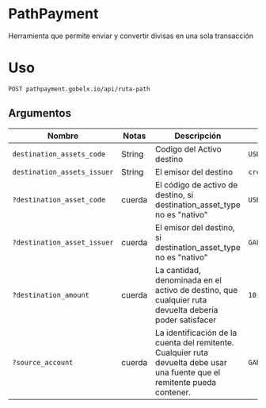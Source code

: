 # PathPayment



Herramienta que permite enviar y convertir divisas en una sola transacción



<h1>Uso</h1>


<pre><code>POST pathpayment.gobelx.io/api/ruta-path</code></pre>


<h2>Argumentos</h2>

<table>
<thead>
<tr>
<th><font style="vertical-align: inherit;"><font style="vertical-align: inherit;">Nombre</font></font></th>
<th><font style="vertical-align: inherit;"><font style="vertical-align: inherit;">Notas</font></font></th>
<th><font style="vertical-align: inherit;"><font style="vertical-align: inherit;">Descripción</font></font></th>
<th><font style="vertical-align: inherit;"><font style="vertical-align: inherit;">Ejemplo</font></font></th>
</tr>
</thead>
<tbody>
<tr>
<td><code>destination_assets_code</code></td>
<td><font style="vertical-align: inherit;"><font style="vertical-align: inherit;">String</font></font></td>
<td><font style="vertical-align: inherit;"><font style="vertical-align: inherit;">Codigo del Activo destino</font></font></td>
<td><code>USDV</code></td>
</tr>
<tr>
<td><code>destination_assets_issuer</code></td>
<td><font style="vertical-align: inherit;"><font style="vertical-align: inherit;">String</font></font></td>
<td><font style="vertical-align: inherit;"><font style="vertical-align: inherit;">El emisor del destino</font></font></td>
<td><code>credit_alphanum4</code></td>
</tr>
<tr>
<td><code>?destination_asset_code</code></td>
<td><font style="vertical-align: inherit;"><font style="vertical-align: inherit;">cuerda</font></font></td>
<td><font style="vertical-align: inherit;"><font style="vertical-align: inherit;">El código de activo de destino, si destination_asset_type no es "nativo"</font></font></td>
<td><code>USD</code></td>
</tr>
<tr>
<td><code>?destination_asset_issuer</code></td>
<td><font style="vertical-align: inherit;"><font style="vertical-align: inherit;">cuerda</font></font></td>
<td><font style="vertical-align: inherit;"><font style="vertical-align: inherit;">El emisor del destino, si destination_asset_type no es "nativo"</font></font></td>
<td><code>GAEDTJ4PPEFVW5XV2S7LUXBEHNQMX5Q2GM562RJGOQG7GVCE5H3HIB4V</code></td>
</tr>
<tr>
<td><code>?destination_amount</code></td>
<td><font style="vertical-align: inherit;"><font style="vertical-align: inherit;">cuerda</font></font></td>
<td><font style="vertical-align: inherit;"><font style="vertical-align: inherit;">La cantidad, denominada en el activo de destino, que cualquier ruta devuelta debería poder satisfacer</font></font></td>
<td><code>10.1</code></td>
</tr>
<tr>
<td><code>?source_account</code></td>
<td><font style="vertical-align: inherit;"><font style="vertical-align: inherit;">cuerda</font></font></td>
<td><font style="vertical-align: inherit;"><font style="vertical-align: inherit;">La identificación de la cuenta del remitente. </font><font style="vertical-align: inherit;">Cualquier ruta devuelta debe usar una fuente que el remitente pueda contener.</font></font></td>
<td><code>GARSFJNXJIHO6ULUBK3DBYKVSIZE7SC72S5DYBCHU7DKL22UXKVD7MXP</code></td>
</tr>
</tbody>
</table>

